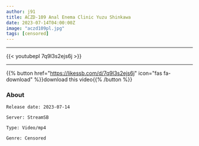 ```yaml
---
author: j91
title: ACZD-109 Anal Enema Clinic Yuzu Shinkawa
date: 2023-07-14T04:00:00Z
image: "aczd109pl.jpg"
tags: [censored]
---
```

___

{{< youtubepl 7q9l3s2ejs6j >}}
___

{{% button href="https://likessb.com/d/7q9l3s2ejs6j" icon="fas fa-download" %}}download this video{{% /button %}}
### About

`Release date: 2023-07-14`

`Server: StreamSB`

`Type: Video/mp4`

`Genre:	Censored`